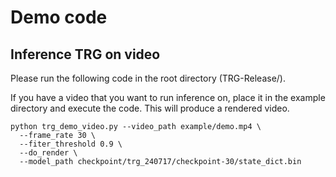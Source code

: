 # Demo code
## Inference TRG on video

Please run the following code in the root directory (TRG-Release/).

If you have a video that you want to run inference on, place it in the example directory and execute the code. This will produce a rendered video.
 
```
python trg_demo_video.py --video_path example/demo.mp4 \
  --frame_rate 30 \
  --fiter_threshold 0.9 \
  --do_render \
  --model_path checkpoint/trg_240717/checkpoint-30/state_dict.bin
```